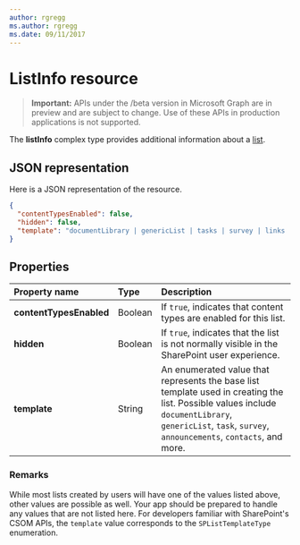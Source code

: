 ```yaml
---
author: rgregg
ms.author: rgregg
ms.date: 09/11/2017
---
```

# ListInfo resource

> **Important:** APIs under the /beta version in Microsoft Graph are in preview and are subject to change. Use of these APIs in production applications is not supported.

The **listInfo** complex type provides additional information about a [list][].

[list]: list.md

## JSON representation

Here is a JSON representation of the resource.

<!-- {
  "blockType": "resource",
  "optionalProperties": [
  ],
  "@odata.type": "microsoft.graph.listInfo"
}-->

```json
{
  "contentTypesEnabled": false,
  "hidden": false,
  "template": "documentLibrary | genericList | tasks | survey | links | announcements | contacts | ..."
}
```

## Properties

| Property name           | Type    | Description
|:------------------------|:--------|:------------------------------------------------
| **contentTypesEnabled** | Boolean | If `true`, indicates that content types are enabled for this list.
| **hidden**              | Boolean | If `true`, indicates that the list is not normally visible in the SharePoint user experience.
| **template**            | String  | An enumerated value that represents the base list template used in creating the list. Possible values include `documentLibrary`, `genericList`, `task`, `survey`, `announcements`, `contacts`, and more.

### Remarks

While most lists created by users will have one of the values listed above, other values are possible as well.
Your app should be prepared to handle any values that are not listed here.
For developers familiar with SharePoint's CSOM APIs, the `template` value corresponds to the `SPListTemplateType` enumeration.

<!-- uuid: 8fcb5dbc-d5aa-4681-8e31-b001d5168d79
2015-10-25 14:57:30 UTC -->
<!-- {
  "type": "#page.annotation",
  "description": "",
  "keywords": "",
  "section": "documentation",
  "tocPath": ""
}-->
